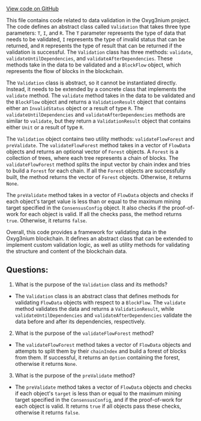 [View code on GitHub](https://github.com/alephium/alephium/flow/src/main/scala/org/alephium/flow/validation/Validation.scala)

This file contains code related to data validation in the Oxyg3nium project. The code defines an abstract class called `Validation` that takes three type parameters: `T`, `I`, and `R`. The `T` parameter represents the type of data that needs to be validated, `I` represents the type of invalid status that can be returned, and `R` represents the type of result that can be returned if the validation is successful. The `Validation` class has three methods: `validate`, `validateUntilDependencies`, and `validateAfterDependencies`. These methods take in the data to be validated and a `BlockFlow` object, which represents the flow of blocks in the blockchain.

The `Validation` class is abstract, so it cannot be instantiated directly. Instead, it needs to be extended by a concrete class that implements the `validate` method. The `validate` method takes in the data to be validated and the `BlockFlow` object and returns a `ValidationResult` object that contains either an `InvalidStatus` object or a result of type `R`. The `validateUntilDependencies` and `validateAfterDependencies` methods are similar to `validate`, but they return a `ValidationResult` object that contains either `Unit` or a result of type `R`.

The `Validation` object contains two utility methods: `validateFlowForest` and `preValidate`. The `validateFlowForest` method takes in a vector of `FlowData` objects and returns an optional vector of `Forest` objects. A `Forest` is a collection of trees, where each tree represents a chain of blocks. The `validateFlowForest` method splits the input vector by chain index and tries to build a `Forest` for each chain. If all the `Forest` objects are successfully built, the method returns the vector of `Forest` objects. Otherwise, it returns `None`.

The `preValidate` method takes in a vector of `FlowData` objects and checks if each object's target value is less than or equal to the maximum mining target specified in the `ConsensusConfig` object. It also checks if the proof-of-work for each object is valid. If all the checks pass, the method returns `true`. Otherwise, it returns `false`.

Overall, this code provides a framework for validating data in the Oxyg3nium blockchain. It defines an abstract class that can be extended to implement custom validation logic, as well as utility methods for validating the structure and content of the blockchain data.
## Questions: 
 1. What is the purpose of the `Validation` class and its methods?
- The `Validation` class is an abstract class that defines methods for validating `FlowData` objects with respect to a `BlockFlow`. The `validate` method validates the data and returns a `ValidationResult`, while `validateUntilDependencies` and `validateAfterDependencies` validate the data before and after its dependencies, respectively.

2. What is the purpose of the `validateFlowForest` method?
- The `validateFlowForest` method takes a vector of `FlowData` objects and attempts to split them by their `chainIndex` and build a forest of blocks from them. If successful, it returns an `Option` containing the forest, otherwise it returns `None`.

3. What is the purpose of the `preValidate` method?
- The `preValidate` method takes a vector of `FlowData` objects and checks if each object's `target` is less than or equal to the maximum mining target specified in the `ConsensusConfig`, and if the proof-of-work for each object is valid. It returns `true` if all objects pass these checks, otherwise it returns `false`.